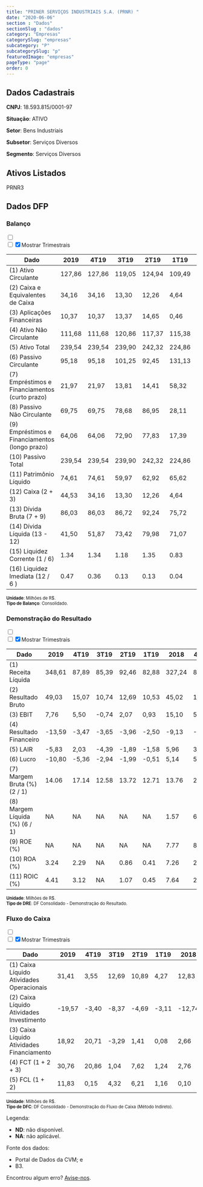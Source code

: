 ```yaml
---  
title: "PRINER SERVIÇOS INDUSTRIAIS S.A. (PRNR) "  
date: "2020-06-06"  
section : "Dados"  
sectionSlug : "dados"  
category: "Empresas"  
categorySlug: "empresas"  
subcategory: "P"  
subcategorySlug: "p"  
featuredImage: "empresas"  
pageType: "page"  
order: 0  
---
```



## Dados Cadastrais


**CNPJ**: 18.593.815/0001-97

**Situação**: ATIVO

**Setor**: Bens Industriais

**Subsetor**: Serviços Diversos

**Segmento**: Serviços Diversos


## Ativos Listados


PRNR3 


## Dados DFP

### Balanço
  
<input type='checkbox' class='toggleCommand' id='toggleBalanco' name='toggleBalanco'>  
<div class='filter-group-balanco'>  
<div class='check_button_balanco'>  
<label for='toggleBalanco'>  
<input type='checkbox' data-filter-col='trimBalanco'><input type='checkbox' data-filter-col='trimBalanco' checked><span>Mostrar Trimestrais</span>  
</label>  
</div>  
</div>  
<div class='overflow balancoTableWrapper'>  
<table class='balancoTable'>  
<thead>  
<tr>  
<th class='dataHeader fixedLeftColumn'>Dado</th>  
<th>2019</th>  
<th class='trimHeader' data-col='trimBalanco'>4T19</th>  
<th class='trimHeader' data-col='trimBalanco'>3T19</th>  
<th class='trimHeader' data-col='trimBalanco'>2T19</th>  
<th class='trimHeader' data-col='trimBalanco'>1T19</th>  
<th>2018</th>  
<th class='trimHeader' data-col='trimBalanco'>4T18</th>  
<th class='trimHeader' data-col='trimBalanco'>3T18</th>  
<th class='trimHeader' data-col='trimBalanco'>2T18</th>  
<th class='trimHeader' data-col='trimBalanco'>1T18</th>  
<th>2017</th>  
<th class='trimHeader' data-col='trimBalanco'>4T17</th>  
<th class='trimHeader' data-col='trimBalanco'>3T17</th>  
<th class='trimHeader' data-col='trimBalanco'>2T17</th>  
<th class='trimHeader' data-col='trimBalanco'>1T17</th>  
<th>2016</th>  
<th class='trimHeader' data-col='trimBalanco'>4T16</th>  
<th class='trimHeader' data-col='trimBalanco'>3T16</th>  
<th class='trimHeader' data-col='trimBalanco'>2T16</th>  
<th class='trimHeader' data-col='trimBalanco'>1T16</th>  
<th>2015</th>  
<th class='trimHeader' data-col='trimBalanco'>4T15</th>  
<th class='trimHeader' data-col='trimBalanco'>3T15</th>  
<th class='trimHeader' data-col='trimBalanco'>2T15</th>  
<th class='trimHeader' data-col='trimBalanco'>1T15</th>  
</tr>  
</thead>  
<tbody>  
<tr class='trContaAtivo'>  
<td class='leftAlignCell rowDescription fixedLeftColumn'>(1) Ativo Circulante</td>  
<td>127,86</td>  
<td data-col='trimBalanco' class='trimData'>127,86</td>  
<td data-col='trimBalanco' class='trimData'>119,05</td>  
<td data-col='trimBalanco' class='trimData'>124,94</td>  
<td data-col='trimBalanco' class='trimData'>109,49</td>  
<td>105,32</td>  
<td data-col='trimBalanco' class='trimData'>105,32</td>  
<td data-col='trimBalanco' class='trimData'>105,32</td>  
<td data-col='trimBalanco' class='trimData'>98,33</td>  
<td data-col='trimBalanco' class='trimData'>99,20</td>  
<td>90,69</td>  
<td data-col='trimBalanco' class='trimData'>90,69</td>  
<td data-col='trimBalanco' class='trimData'>82,88</td>  
<td data-col='trimBalanco' class='trimData'>89,06</td>  
<td data-col='trimBalanco' class='trimData'>65,75</td>  
<td>73,03</td>  
<td data-col='trimBalanco' class='trimData'>73,03</td>  
<td data-col='trimBalanco' class='trimData'>73,03</td>  
<td data-col='trimBalanco' class='trimData'>73,03</td>  
<td data-col='trimBalanco' class='trimData'>73,03</td>  
<td>0,00</td>  
<td data-col='trimBalanco' class='trimData'>0,00</td>  
<td data-col='trimBalanco' class='trimData'>ND</td>  
<td data-col='trimBalanco' class='trimData'>ND</td>  
<td data-col='trimBalanco' class='trimData'>ND</td>  
</tr>  
<tr class='trContaAtivo'>  
<td class='leftAlignCell rowDescription fixedLeftColumn'>(2) Caixa e Equivalentes de Caixa</td>  
<td>34,16</td>  
<td data-col='trimBalanco' class='trimData'>34,16</td>  
<td data-col='trimBalanco' class='trimData'>13,30</td>  
<td data-col='trimBalanco' class='trimData'>12,26</td>  
<td data-col='trimBalanco' class='trimData'>4,64</td>  
<td>3,40</td>  
<td data-col='trimBalanco' class='trimData'>3,40</td>  
<td data-col='trimBalanco' class='trimData'>3,40</td>  
<td data-col='trimBalanco' class='trimData'>4,75</td>  
<td data-col='trimBalanco' class='trimData'>2,37</td>  
<td>0,64</td>  
<td data-col='trimBalanco' class='trimData'>0,64</td>  
<td data-col='trimBalanco' class='trimData'>3,35</td>  
<td data-col='trimBalanco' class='trimData'>28,49</td>  
<td data-col='trimBalanco' class='trimData'>9,85</td>  
<td>12,06</td>  
<td data-col='trimBalanco' class='trimData'>12,06</td>  
<td data-col='trimBalanco' class='trimData'>12,06</td>  
<td data-col='trimBalanco' class='trimData'>12,06</td>  
<td data-col='trimBalanco' class='trimData'>12,06</td>  
<td>0,00</td>  
<td data-col='trimBalanco' class='trimData'>0,00</td>  
<td data-col='trimBalanco' class='trimData'>ND</td>  
<td data-col='trimBalanco' class='trimData'>ND</td>  
<td data-col='trimBalanco' class='trimData'>ND</td>  
</tr>  
<tr class='trContaAtivo'>  
<td class='leftAlignCell rowDescription fixedLeftColumn'>(3) Aplicações Financeiras</td>  
<td>10,37</td>  
<td data-col='trimBalanco' class='trimData'>10,37</td>  
<td data-col='trimBalanco' class='trimData'>13,37</td>  
<td data-col='trimBalanco' class='trimData'>14,65</td>  
<td data-col='trimBalanco' class='trimData'>0,46</td>  
<td>0,03</td>  
<td data-col='trimBalanco' class='trimData'>0,03</td>  
<td data-col='trimBalanco' class='trimData'>0,03</td>  
<td data-col='trimBalanco' class='trimData'>0,54</td>  
<td data-col='trimBalanco' class='trimData'>0,04</td>  
<td>1,86</td>  
<td data-col='trimBalanco' class='trimData'>1,86</td>  
<td data-col='trimBalanco' class='trimData'>1,49</td>  
<td data-col='trimBalanco' class='trimData'>7,58</td>  
<td data-col='trimBalanco' class='trimData'>0,00</td>  
<td>0,00</td>  
<td data-col='trimBalanco' class='trimData'>0,00</td>  
<td data-col='trimBalanco' class='trimData'>0,00</td>  
<td data-col='trimBalanco' class='trimData'>0,00</td>  
<td data-col='trimBalanco' class='trimData'>0,00</td>  
<td>0,00</td>  
<td data-col='trimBalanco' class='trimData'>0,00</td>  
<td data-col='trimBalanco' class='trimData'>ND</td>  
<td data-col='trimBalanco' class='trimData'>ND</td>  
<td data-col='trimBalanco' class='trimData'>ND</td>  
</tr>  
<tr class='trContaAtivo'>  
<td class='leftAlignCell rowDescription fixedLeftColumn'>(4) Ativo Não Circulante</td>  
<td>111,68</td>  
<td data-col='trimBalanco' class='trimData'>111,68</td>  
<td data-col='trimBalanco' class='trimData'>120,86</td>  
<td data-col='trimBalanco' class='trimData'>117,37</td>  
<td data-col='trimBalanco' class='trimData'>115,38</td>  
<td>102,67</td>  
<td data-col='trimBalanco' class='trimData'>102,67</td>  
<td data-col='trimBalanco' class='trimData'>102,67</td>  
<td data-col='trimBalanco' class='trimData'>101,69</td>  
<td data-col='trimBalanco' class='trimData'>93,55</td>  
<td>91,72</td>  
<td data-col='trimBalanco' class='trimData'>91,72</td>  
<td data-col='trimBalanco' class='trimData'>90,17</td>  
<td data-col='trimBalanco' class='trimData'>51,63</td>  
<td data-col='trimBalanco' class='trimData'>51,29</td>  
<td>48,54</td>  
<td data-col='trimBalanco' class='trimData'>48,54</td>  
<td data-col='trimBalanco' class='trimData'>48,54</td>  
<td data-col='trimBalanco' class='trimData'>48,54</td>  
<td data-col='trimBalanco' class='trimData'>48,54</td>  
<td>0,00</td>  
<td data-col='trimBalanco' class='trimData'>0,00</td>  
<td data-col='trimBalanco' class='trimData'>ND</td>  
<td data-col='trimBalanco' class='trimData'>ND</td>  
<td data-col='trimBalanco' class='trimData'>ND</td>  
</tr>  
<tr class='trContaAtivo'>  
<td class='leftAlignCell rowDescription fixedLeftColumn'>(5) Ativo Total</td>  
<td>239,54</td>  
<td data-col='trimBalanco' class='trimData'>239,54</td>  
<td data-col='trimBalanco' class='trimData'>239,90</td>  
<td data-col='trimBalanco' class='trimData'>242,32</td>  
<td data-col='trimBalanco' class='trimData'>224,86</td>  
<td>207,99</td>  
<td data-col='trimBalanco' class='trimData'>207,99</td>  
<td data-col='trimBalanco' class='trimData'>207,99</td>  
<td data-col='trimBalanco' class='trimData'>200,02</td>  
<td data-col='trimBalanco' class='trimData'>192,75</td>  
<td>182,41</td>  
<td data-col='trimBalanco' class='trimData'>182,41</td>  
<td data-col='trimBalanco' class='trimData'>173,05</td>  
<td data-col='trimBalanco' class='trimData'>140,69</td>  
<td data-col='trimBalanco' class='trimData'>117,04</td>  
<td>121,56</td>  
<td data-col='trimBalanco' class='trimData'>121,56</td>  
<td data-col='trimBalanco' class='trimData'>121,56</td>  
<td data-col='trimBalanco' class='trimData'>121,56</td>  
<td data-col='trimBalanco' class='trimData'>121,56</td>  
<td>0,00</td>  
<td data-col='trimBalanco' class='trimData'>0,00</td>  
<td data-col='trimBalanco' class='trimData'>ND</td>  
<td data-col='trimBalanco' class='trimData'>ND</td>  
<td data-col='trimBalanco' class='trimData'>ND</td>  
</tr>  
<tr class='trContaPassivo'>  
<td class='leftAlignCell rowDescription fixedLeftColumn'>(6) Passivo Circulante</td>  
<td>95,18</td>  
<td data-col='trimBalanco' class='trimData'>95,18</td>  
<td data-col='trimBalanco' class='trimData'>101,25</td>  
<td data-col='trimBalanco' class='trimData'>92,45</td>  
<td data-col='trimBalanco' class='trimData'>131,13</td>  
<td>114,81</td>  
<td data-col='trimBalanco' class='trimData'>114,81</td>  
<td data-col='trimBalanco' class='trimData'>114,81</td>  
<td data-col='trimBalanco' class='trimData'>101,47</td>  
<td data-col='trimBalanco' class='trimData'>106,52</td>  
<td>89,66</td>  
<td data-col='trimBalanco' class='trimData'>89,66</td>  
<td data-col='trimBalanco' class='trimData'>75,59</td>  
<td data-col='trimBalanco' class='trimData'>70,16</td>  
<td data-col='trimBalanco' class='trimData'>56,57</td>  
<td>63,21</td>  
<td data-col='trimBalanco' class='trimData'>63,21</td>  
<td data-col='trimBalanco' class='trimData'>63,21</td>  
<td data-col='trimBalanco' class='trimData'>63,21</td>  
<td data-col='trimBalanco' class='trimData'>63,21</td>  
<td>0,00</td>  
<td data-col='trimBalanco' class='trimData'>0,00</td>  
<td data-col='trimBalanco' class='trimData'>ND</td>  
<td data-col='trimBalanco' class='trimData'>ND</td>  
<td data-col='trimBalanco' class='trimData'>ND</td>  
</tr>  
<tr class='trContaPassivo'>  
<td class='leftAlignCell rowDescription fixedLeftColumn'>(7) Empréstimos e Financiamentos (curto prazo)</td>  
<td>21,97</td>  
<td data-col='trimBalanco' class='trimData'>21,97</td>  
<td data-col='trimBalanco' class='trimData'>13,81</td>  
<td data-col='trimBalanco' class='trimData'>14,41</td>  
<td data-col='trimBalanco' class='trimData'>58,32</td>  
<td>53,73</td>  
<td data-col='trimBalanco' class='trimData'>53,73</td>  
<td data-col='trimBalanco' class='trimData'>53,73</td>  
<td data-col='trimBalanco' class='trimData'>43,84</td>  
<td data-col='trimBalanco' class='trimData'>53,76</td>  
<td>43,47</td>  
<td data-col='trimBalanco' class='trimData'>43,47</td>  
<td data-col='trimBalanco' class='trimData'>28,19</td>  
<td data-col='trimBalanco' class='trimData'>22,75</td>  
<td data-col='trimBalanco' class='trimData'>12,01</td>  
<td>14,75</td>  
<td data-col='trimBalanco' class='trimData'>14,75</td>  
<td data-col='trimBalanco' class='trimData'>14,75</td>  
<td data-col='trimBalanco' class='trimData'>14,75</td>  
<td data-col='trimBalanco' class='trimData'>14,75</td>  
<td>0,00</td>  
<td data-col='trimBalanco' class='trimData'>0,00</td>  
<td data-col='trimBalanco' class='trimData'>ND</td>  
<td data-col='trimBalanco' class='trimData'>ND</td>  
<td data-col='trimBalanco' class='trimData'>ND</td>  
</tr>  
<tr class='trContaPassivo'>  
<td class='leftAlignCell rowDescription fixedLeftColumn'>(8) Passivo Não Circulante</td>  
<td>69,75</td>  
<td data-col='trimBalanco' class='trimData'>69,75</td>  
<td data-col='trimBalanco' class='trimData'>78,68</td>  
<td data-col='trimBalanco' class='trimData'>86,95</td>  
<td data-col='trimBalanco' class='trimData'>28,11</td>  
<td>27,05</td>  
<td data-col='trimBalanco' class='trimData'>27,05</td>  
<td data-col='trimBalanco' class='trimData'>27,05</td>  
<td data-col='trimBalanco' class='trimData'>36,69</td>  
<td data-col='trimBalanco' class='trimData'>31,00</td>  
<td>37,97</td>  
<td data-col='trimBalanco' class='trimData'>37,97</td>  
<td data-col='trimBalanco' class='trimData'>34,66</td>  
<td data-col='trimBalanco' class='trimData'>13,54</td>  
<td data-col='trimBalanco' class='trimData'>2,29</td>  
<td>2,56</td>  
<td data-col='trimBalanco' class='trimData'>2,56</td>  
<td data-col='trimBalanco' class='trimData'>2,56</td>  
<td data-col='trimBalanco' class='trimData'>2,56</td>  
<td data-col='trimBalanco' class='trimData'>2,56</td>  
<td>0,00</td>  
<td data-col='trimBalanco' class='trimData'>0,00</td>  
<td data-col='trimBalanco' class='trimData'>ND</td>  
<td data-col='trimBalanco' class='trimData'>ND</td>  
<td data-col='trimBalanco' class='trimData'>ND</td>  
</tr>  
<tr class='trContaPassivo'>  
<td class='leftAlignCell rowDescription fixedLeftColumn'>(9) Empréstimos e Financiamentos (longo prazo)</td>  
<td>64,06</td>  
<td data-col='trimBalanco' class='trimData'>64,06</td>  
<td data-col='trimBalanco' class='trimData'>72,90</td>  
<td data-col='trimBalanco' class='trimData'>77,83</td>  
<td data-col='trimBalanco' class='trimData'>17,39</td>  
<td>13,90</td>  
<td data-col='trimBalanco' class='trimData'>13,90</td>  
<td data-col='trimBalanco' class='trimData'>13,90</td>  
<td data-col='trimBalanco' class='trimData'>16,91</td>  
<td data-col='trimBalanco' class='trimData'>13,95</td>  
<td>21,70</td>  
<td data-col='trimBalanco' class='trimData'>21,70</td>  
<td data-col='trimBalanco' class='trimData'>20,40</td>  
<td data-col='trimBalanco' class='trimData'>12,07</td>  
<td data-col='trimBalanco' class='trimData'>0,88</td>  
<td>1,93</td>  
<td data-col='trimBalanco' class='trimData'>1,93</td>  
<td data-col='trimBalanco' class='trimData'>1,93</td>  
<td data-col='trimBalanco' class='trimData'>1,93</td>  
<td data-col='trimBalanco' class='trimData'>1,93</td>  
<td>0,00</td>  
<td data-col='trimBalanco' class='trimData'>0,00</td>  
<td data-col='trimBalanco' class='trimData'>ND</td>  
<td data-col='trimBalanco' class='trimData'>ND</td>  
<td data-col='trimBalanco' class='trimData'>ND</td>  
</tr>  
<tr class='trContaPassivo'>  
<td class='leftAlignCell rowDescription fixedLeftColumn'>(10) Passivo Total</td>  
<td>239,54</td>  
<td data-col='trimBalanco' class='trimData'>239,54</td>  
<td data-col='trimBalanco' class='trimData'>239,90</td>  
<td data-col='trimBalanco' class='trimData'>242,32</td>  
<td data-col='trimBalanco' class='trimData'>224,86</td>  
<td>207,99</td>  
<td data-col='trimBalanco' class='trimData'>207,99</td>  
<td data-col='trimBalanco' class='trimData'>207,99</td>  
<td data-col='trimBalanco' class='trimData'>200,02</td>  
<td data-col='trimBalanco' class='trimData'>192,75</td>  
<td>182,41</td>  
<td data-col='trimBalanco' class='trimData'>182,41</td>  
<td data-col='trimBalanco' class='trimData'>173,05</td>  
<td data-col='trimBalanco' class='trimData'>140,69</td>  
<td data-col='trimBalanco' class='trimData'>117,04</td>  
<td>121,56</td>  
<td data-col='trimBalanco' class='trimData'>121,56</td>  
<td data-col='trimBalanco' class='trimData'>121,56</td>  
<td data-col='trimBalanco' class='trimData'>121,56</td>  
<td data-col='trimBalanco' class='trimData'>121,56</td>  
<td>0,00</td>  
<td data-col='trimBalanco' class='trimData'>0,00</td>  
<td data-col='trimBalanco' class='trimData'>ND</td>  
<td data-col='trimBalanco' class='trimData'>ND</td>  
<td data-col='trimBalanco' class='trimData'>ND</td>  
</tr>  
<tr class='trContaPassivo'>  
<td class='leftAlignCell rowDescription fixedLeftColumn'>(11) Patrimônio Líquido</td>  
<td>74,61</td>  
<td data-col='trimBalanco' class='trimData'>74,61</td>  
<td data-col='trimBalanco' class='trimData'>59,97</td>  
<td data-col='trimBalanco' class='trimData'>62,92</td>  
<td data-col='trimBalanco' class='trimData'>65,62</td>  
<td>66,13</td>  
<td data-col='trimBalanco' class='trimData'>66,13</td>  
<td data-col='trimBalanco' class='trimData'>66,13</td>  
<td data-col='trimBalanco' class='trimData'>61,87</td>  
<td data-col='trimBalanco' class='trimData'>55,23</td>  
<td>54,77</td>  
<td data-col='trimBalanco' class='trimData'>54,77</td>  
<td data-col='trimBalanco' class='trimData'>62,81</td>  
<td data-col='trimBalanco' class='trimData'>57,00</td>  
<td data-col='trimBalanco' class='trimData'>58,18</td>  
<td>55,79</td>  
<td data-col='trimBalanco' class='trimData'>55,79</td>  
<td data-col='trimBalanco' class='trimData'>55,79</td>  
<td data-col='trimBalanco' class='trimData'>55,79</td>  
<td data-col='trimBalanco' class='trimData'>55,79</td>  
<td>0,00</td>  
<td data-col='trimBalanco' class='trimData'>0,00</td>  
<td data-col='trimBalanco' class='trimData'>ND</td>  
<td data-col='trimBalanco' class='trimData'>ND</td>  
<td data-col='trimBalanco' class='trimData'>ND</td>  
</tr>  
<tr>  
<td class='leftAlignCell rowDescription fixedLeftColumn'>(12) Caixa (2 + 3)</td>  
<td class='positiveNumber'>44,53</td>  
<td class='positiveNumber trimData' data-col='trimBalanco'>34,16</td>  
<td class='positiveNumber trimData' data-col='trimBalanco'>13,30</td>  
<td class='positiveNumber trimData' data-col='trimBalanco'>12,26</td>  
<td class='positiveNumber trimData' data-col='trimBalanco'>4,64</td>  
<td class='positiveNumber'>3,43</td>  
<td class='positiveNumber trimData' data-col='trimBalanco'>3,40</td>  
<td class='positiveNumber trimData' data-col='trimBalanco'>3,40</td>  
<td class='positiveNumber trimData' data-col='trimBalanco'>4,75</td>  
<td class='positiveNumber trimData' data-col='trimBalanco'>2,37</td>  
<td class='positiveNumber'>2,51</td>  
<td class='positiveNumber trimData' data-col='trimBalanco'>0,64</td>  
<td class='positiveNumber trimData' data-col='trimBalanco'>3,35</td>  
<td class='positiveNumber trimData' data-col='trimBalanco'>28,49</td>  
<td class='positiveNumber trimData' data-col='trimBalanco'>9,85</td>  
<td class='positiveNumber'>12,06</td>  
<td class='positiveNumber trimData' data-col='trimBalanco'>12,06</td>  
<td class='positiveNumber trimData' data-col='trimBalanco'>12,06</td>  
<td class='positiveNumber trimData' data-col='trimBalanco'>12,06</td>  
<td class='positiveNumber trimData' data-col='trimBalanco'>12,06</td>  
<td class='negativeNumber'>0,00</td>  
<td class='negativeNumber trimData' data-col='trimBalanco'>0,00</td>  
<td data-col='trimBalanco' class='trimData'>ND</td>  
<td data-col='trimBalanco' class='trimData'>ND</td>  
<td data-col='trimBalanco' class='trimData'>ND</td>  
</tr>  
<tr class='trDividaBruta'>  
<td class='leftAlignCell rowDescription fixedLeftColumn'>(13) Dívida Bruta (7 + 9)</td>  
<td class='negativeNumber'>86,03</td>  
<td class='negativeNumber trimData' data-col='trimBalanco'>86,03</td>  
<td class='negativeNumber trimData' data-col='trimBalanco'>86,72</td>  
<td class='negativeNumber trimData' data-col='trimBalanco'>92,24</td>  
<td class='negativeNumber trimData' data-col='trimBalanco'>75,72</td>  
<td class='negativeNumber'>67,64</td>  
<td class='negativeNumber trimData' data-col='trimBalanco'>67,64</td>  
<td class='negativeNumber trimData' data-col='trimBalanco'>67,64</td>  
<td class='negativeNumber trimData' data-col='trimBalanco'>60,74</td>  
<td class='negativeNumber trimData' data-col='trimBalanco'>67,71</td>  
<td class='negativeNumber'>65,18</td>  
<td class='negativeNumber trimData' data-col='trimBalanco'>65,18</td>  
<td class='negativeNumber trimData' data-col='trimBalanco'>48,59</td>  
<td class='negativeNumber trimData' data-col='trimBalanco'>34,82</td>  
<td class='negativeNumber trimData' data-col='trimBalanco'>12,89</td>  
<td class='negativeNumber'>16,68</td>  
<td class='negativeNumber trimData' data-col='trimBalanco'>16,68</td>  
<td class='negativeNumber trimData' data-col='trimBalanco'>16,68</td>  
<td class='negativeNumber trimData' data-col='trimBalanco'>16,68</td>  
<td class='negativeNumber trimData' data-col='trimBalanco'>16,68</td>  
<td class='positiveNumber'>0,00</td>  
<td class='positiveNumber trimData' data-col='trimBalanco'>0,00</td>  
<td data-col='trimBalanco' class='trimData'>ND</td>  
<td data-col='trimBalanco' class='trimData'>ND</td>  
<td data-col='trimBalanco' class='trimData'>ND</td>  
</tr>  
<tr>  
<td class='leftAlignCell rowDescription fixedLeftColumn'>(14) Dívida Líquida  (13 - 12)</td>  
<td class='negativeNumber'>41,50</td>  
<td class='negativeNumber trimData' data-col='trimBalanco'>51,87</td>  
<td class='negativeNumber trimData' data-col='trimBalanco'>73,42</td>  
<td class='negativeNumber trimData' data-col='trimBalanco'>79,98</td>  
<td class='negativeNumber trimData' data-col='trimBalanco'>71,07</td>  
<td class='negativeNumber'>64,21</td>  
<td class='negativeNumber trimData' data-col='trimBalanco'>64,24</td>  
<td class='negativeNumber trimData' data-col='trimBalanco'>64,24</td>  
<td class='negativeNumber trimData' data-col='trimBalanco'>55,99</td>  
<td class='negativeNumber trimData' data-col='trimBalanco'>65,34</td>  
<td class='negativeNumber'>62,67</td>  
<td class='negativeNumber trimData' data-col='trimBalanco'>64,53</td>  
<td class='negativeNumber trimData' data-col='trimBalanco'>45,24</td>  
<td class='negativeNumber trimData' data-col='trimBalanco'>6,32</td>  
<td class='negativeNumber trimData' data-col='trimBalanco'>3,04</td>  
<td class='negativeNumber'>4,62</td>  
<td class='negativeNumber trimData' data-col='trimBalanco'>4,62</td>  
<td class='negativeNumber trimData' data-col='trimBalanco'>4,62</td>  
<td class='negativeNumber trimData' data-col='trimBalanco'>4,62</td>  
<td class='negativeNumber trimData' data-col='trimBalanco'>4,62</td>  
<td class='positiveNumber'>0,00</td>  
<td class='positiveNumber trimData' data-col='trimBalanco'>0,00</td>  
<td data-col='trimBalanco' class='trimData'>ND</td>  
<td data-col='trimBalanco' class='trimData'>ND</td>  
<td data-col='trimBalanco' class='trimData'>ND</td>  
</tr>  
<tr>  
<td class='leftAlignCell rowDescription fixedLeftColumn'>(15) Liquidez Corrente (1 / 6)</td>  
<td>1.34</td>  
<td data-col='trimBalanco' class='trimData'>1.34</td>  
<td data-col='trimBalanco' class='trimData'>1.18</td>  
<td data-col='trimBalanco' class='trimData'>1.35</td>  
<td data-col='trimBalanco' class='trimData'>0.83</td>  
<td>0.92</td>  
<td data-col='trimBalanco' class='trimData'>0.92</td>  
<td data-col='trimBalanco' class='trimData'>0.92</td>  
<td data-col='trimBalanco' class='trimData'>0.97</td>  
<td data-col='trimBalanco' class='trimData'>0.93</td>  
<td>1.01</td>  
<td data-col='trimBalanco' class='trimData'>1.01</td>  
<td data-col='trimBalanco' class='trimData'>1.10</td>  
<td data-col='trimBalanco' class='trimData'>1.27</td>  
<td data-col='trimBalanco' class='trimData'>1.16</td>  
<td>1.16</td>  
<td data-col='trimBalanco' class='trimData'>1.16</td>  
<td data-col='trimBalanco' class='trimData'>1.16</td>  
<td data-col='trimBalanco' class='trimData'>1.16</td>  
<td data-col='trimBalanco' class='trimData'>1.16</td>  
<td>NA</td>  
<td data-col='trimBalanco' class='trimData'>NA</td>  
<td data-col='trimBalanco' class='trimData'>ND</td>  
<td data-col='trimBalanco' class='trimData'>ND</td>  
<td data-col='trimBalanco' class='trimData'>ND</td>  
</tr>  
<tr>  
<td class='leftAlignCell rowDescription fixedLeftColumn'>(16) Liquidez Imediata  (12 / 6 )</td>  
<td>0.47</td>  
<td data-col='trimBalanco' class='trimData'>0.36</td>  
<td data-col='trimBalanco' class='trimData'>0.13</td>  
<td data-col='trimBalanco' class='trimData'>0.13</td>  
<td data-col='trimBalanco' class='trimData'>0.04</td>  
<td>0.03</td>  
<td data-col='trimBalanco' class='trimData'>0.03</td>  
<td data-col='trimBalanco' class='trimData'>0.03</td>  
<td data-col='trimBalanco' class='trimData'>0.05</td>  
<td data-col='trimBalanco' class='trimData'>0.02</td>  
<td>0.03</td>  
<td data-col='trimBalanco' class='trimData'>0.01</td>  
<td data-col='trimBalanco' class='trimData'>0.04</td>  
<td data-col='trimBalanco' class='trimData'>0.41</td>  
<td data-col='trimBalanco' class='trimData'>0.17</td>  
<td>0.19</td>  
<td data-col='trimBalanco' class='trimData'>0.19</td>  
<td data-col='trimBalanco' class='trimData'>0.19</td>  
<td data-col='trimBalanco' class='trimData'>0.19</td>  
<td data-col='trimBalanco' class='trimData'>0.19</td>  
<td>NA</td>  
<td data-col='trimBalanco' class='trimData'>NA</td>  
<td data-col='trimBalanco' class='trimData'>ND</td>  
<td data-col='trimBalanco' class='trimData'>ND</td>  
<td data-col='trimBalanco' class='trimData'>ND</td>  
</tr>  
</tbody>  
</table>  
</div>  
<p style='font-size:0.7rem; margin:0px;'><strong>Unidade</strong>: Milhões de R$.</p>  
<p style='font-size:0.7rem; margin:0px;'><strong>Tipo de Balanço</strong>: Consolidado.</p>


### Demonstração do Resultado
  
<input type='checkbox' class='toggleCommand' id='toggleDRE' name='toggleDRE'>  
<div class='filter-group-dre'>  
<div class='check_button_dre'>  
<label for='toggleDRE'>  
<input type='checkbox' data-filter-col='trimDRE'><input type='checkbox' data-filter-col='trimDRE' checked><span>Mostrar Trimestrais</span>  
</label>  
</div>  
</div>  
<div class='overflow balancoTableWrapper'>  
<table class='balancoTable'>  
<thead>  
<tr>  
<th class='dataHeader fixedLeftColumn'>Dado</th>  
<th>2019</th>  
<th class='trimHeader' data-col='trimDRE'>4T19</th>  
<th class='trimHeader' data-col='trimDRE'>3T19</th>  
<th class='trimHeader' data-col='trimDRE'>2T19</th>  
<th class='trimHeader' data-col='trimDRE'>1T19</th>  
<th>2018</th>  
<th class='trimHeader' data-col='trimDRE'>4T18</th>  
<th class='trimHeader' data-col='trimDRE'>3T18</th>  
<th class='trimHeader' data-col='trimDRE'>2T18</th>  
<th class='trimHeader' data-col='trimDRE'>1T18</th>  
<th>2017</th>  
<th class='trimHeader' data-col='trimDRE'>4T17</th>  
<th class='trimHeader' data-col='trimDRE'>3T17</th>  
<th class='trimHeader' data-col='trimDRE'>2T17</th>  
<th class='trimHeader' data-col='trimDRE'>1T17</th>  
<th>2016</th>  
<th class='trimHeader' data-col='trimDRE'>4T16</th>  
<th class='trimHeader' data-col='trimDRE'>3T16</th>  
<th class='trimHeader' data-col='trimDRE'>2T16</th>  
<th class='trimHeader' data-col='trimDRE'>1T16</th>  
<th>2015</th>  
<th class='trimHeader' data-col='trimDRE'>4T15</th>  
<th class='trimHeader' data-col='trimDRE'>3T15</th>  
<th class='trimHeader' data-col='trimDRE'>2T15</th>  
<th class='trimHeader' data-col='trimDRE'>1T15</th>  
</tr>  
</thead>  
<tbody>  
<tr class='trDRE'>  
<td class='leftAlignCell rowDescription fixedLeftColumn'>(1) Receita Líquida</td>  
<td>348,61</td>  
<td data-col='trimDRE' class='trimData' >87,89</td>  
<td data-col='trimDRE' class='trimData' >85,39</td>  
<td data-col='trimDRE' class='trimData' >92,46</td>  
<td data-col='trimDRE' class='trimData' >82,88</td>  
<td>327,24</td>  
<td data-col='trimDRE' class='trimData' >86,93</td>  
<td data-col='trimDRE' class='trimData' >79,88</td>  
<td data-col='trimDRE' class='trimData' >84,33</td>  
<td data-col='trimDRE' class='trimData' >76,10</td>  
<td>236,50</td>  
<td data-col='trimDRE' class='trimData' >68,79</td>  
<td data-col='trimDRE' class='trimData' >61,40</td>  
<td data-col='trimDRE' class='trimData' >54,02</td>  
<td data-col='trimDRE' class='trimData' >52,29</td>  
<td>204,11</td>  
<td data-col='trimDRE' class='trimData' >60,54</td>  
<td data-col='trimDRE' class='trimData' >55,02</td>  
<td data-col='trimDRE' class='trimData' >48,26</td>  
<td data-col='trimDRE' class='trimData' >40,29</td>  
<td>0,00</td>  
<td data-col='trimDRE' class='trimData' >0,00</td>  
<td data-col='trimDRE' class='trimData'>ND</td>  
<td data-col='trimDRE' class='trimData'>ND</td>  
<td data-col='trimDRE' class='trimData'>ND</td>  
</tr>  
<tr class='trDRE'>  
<td class='leftAlignCell rowDescription fixedLeftColumn'>(2) Resultado Bruto</td>  
<td class='positiveNumberGreen'>49,03</td>  
<td data-col='trimDRE' class='trimData positiveNumberGreen' >15,07</td>  
<td data-col='trimDRE' class='trimData positiveNumberGreen' >10,74</td>  
<td data-col='trimDRE' class='trimData positiveNumberGreen' >12,69</td>  
<td data-col='trimDRE' class='trimData positiveNumberGreen' >10,53</td>  
<td class='positiveNumberGreen'>45,02</td>  
<td data-col='trimDRE' class='trimData positiveNumberGreen' >18,50</td>  
<td data-col='trimDRE' class='trimData positiveNumberGreen' >8,94</td>  
<td data-col='trimDRE' class='trimData positiveNumberGreen' >7,01</td>  
<td data-col='trimDRE' class='trimData positiveNumberGreen' >10,57</td>  
<td class='positiveNumberGreen'>33,40</td>  
<td data-col='trimDRE' class='trimData positiveNumberGreen' >6,97</td>  
<td data-col='trimDRE' class='trimData positiveNumberGreen' >4,16</td>  
<td data-col='trimDRE' class='trimData positiveNumberGreen' >9,47</td>  
<td data-col='trimDRE' class='trimData positiveNumberGreen' >12,81</td>  
<td class='positiveNumberGreen'>47,15</td>  
<td data-col='trimDRE' class='trimData positiveNumberGreen' >12,38</td>  
<td data-col='trimDRE' class='trimData positiveNumberGreen' >14,35</td>  
<td data-col='trimDRE' class='trimData positiveNumberGreen' >10,45</td>  
<td data-col='trimDRE' class='trimData positiveNumberGreen' >9,97</td>  
<td class='negativeNumber'>0,00</td>  
<td data-col='trimDRE' class='trimData negativeNumber' >0,00</td>  
<td data-col='trimDRE' class='trimData'>ND</td>  
<td data-col='trimDRE' class='trimData'>ND</td>  
<td data-col='trimDRE' class='trimData'>ND</td>  
</tr>  
<tr class='trDRE'>  
<td class='leftAlignCell rowDescription fixedLeftColumn'>(3) EBIT</td>  
<td class='positiveNumberGreen'>7,76</td>  
<td data-col='trimDRE' class='trimData positiveNumberGreen' >5,50</td>  
<td data-col='trimDRE' class='trimData negativeNumber' >-0,74</td>  
<td data-col='trimDRE' class='trimData positiveNumberGreen' >2,07</td>  
<td data-col='trimDRE' class='trimData positiveNumberGreen' >0,93</td>  
<td class='positiveNumberGreen'>15,10</td>  
<td data-col='trimDRE' class='trimData positiveNumberGreen' >5,73</td>  
<td data-col='trimDRE' class='trimData positiveNumberGreen' >3,21</td>  
<td data-col='trimDRE' class='trimData positiveNumberGreen' >3,32</td>  
<td data-col='trimDRE' class='trimData positiveNumberGreen' >2,83</td>  
<td class='negativeNumber'>-7,53</td>  
<td data-col='trimDRE' class='trimData negativeNumber' >-6,60</td>  
<td data-col='trimDRE' class='trimData negativeNumber' >-3,98</td>  
<td data-col='trimDRE' class='trimData negativeNumber' >-0,91</td>  
<td data-col='trimDRE' class='trimData positiveNumberGreen' >3,97</td>  
<td class='positiveNumberGreen'>11,59</td>  
<td data-col='trimDRE' class='trimData positiveNumberGreen' >0,16</td>  
<td data-col='trimDRE' class='trimData positiveNumberGreen' >5,83</td>  
<td data-col='trimDRE' class='trimData positiveNumberGreen' >4,18</td>  
<td data-col='trimDRE' class='trimData positiveNumberGreen' >1,41</td>  
<td class='negativeNumber'>0,00</td>  
<td data-col='trimDRE' class='trimData negativeNumber' >0,00</td>  
<td data-col='trimDRE' class='trimData'>ND</td>  
<td data-col='trimDRE' class='trimData'>ND</td>  
<td data-col='trimDRE' class='trimData'>ND</td>  
</tr>  
<tr class='trDRE'>  
<td class='leftAlignCell rowDescription fixedLeftColumn'>(4) Resultado Financeiro</td>  
<td class='negativeNumber'>-13,59</td>  
<td data-col='trimDRE' class='trimData negativeNumber' >-3,47</td>  
<td data-col='trimDRE' class='trimData negativeNumber' >-3,65</td>  
<td data-col='trimDRE' class='trimData negativeNumber' >-3,96</td>  
<td data-col='trimDRE' class='trimData negativeNumber' >-2,50</td>  
<td class='negativeNumber'>-9,13</td>  
<td data-col='trimDRE' class='trimData negativeNumber' >-1,89</td>  
<td data-col='trimDRE' class='trimData negativeNumber' >-2,07</td>  
<td data-col='trimDRE' class='trimData negativeNumber' >-2,74</td>  
<td data-col='trimDRE' class='trimData negativeNumber' >-2,43</td>  
<td class='negativeNumber'>-6,13</td>  
<td data-col='trimDRE' class='trimData negativeNumber' >-1,36</td>  
<td data-col='trimDRE' class='trimData negativeNumber' >-2,51</td>  
<td data-col='trimDRE' class='trimData negativeNumber' >-1,40</td>  
<td data-col='trimDRE' class='trimData negativeNumber' >-0,87</td>  
<td class='negativeNumber'>-3,19</td>  
<td data-col='trimDRE' class='trimData negativeNumber' >-0,04</td>  
<td data-col='trimDRE' class='trimData negativeNumber' >-0,75</td>  
<td data-col='trimDRE' class='trimData negativeNumber' >-1,07</td>  
<td data-col='trimDRE' class='trimData negativeNumber' >-1,33</td>  
<td class='negativeNumber'>0,00</td>  
<td data-col='trimDRE' class='trimData negativeNumber' >0,00</td>  
<td data-col='trimDRE' class='trimData'>ND</td>  
<td data-col='trimDRE' class='trimData'>ND</td>  
<td data-col='trimDRE' class='trimData'>ND</td>  
</tr>  
<tr class='trDRE'>  
<td class='leftAlignCell rowDescription fixedLeftColumn'>(5) LAIR</td>  
<td class='negativeNumber'>-5,83</td>  
<td data-col='trimDRE' class='trimData positiveNumberGreen' >2,03</td>  
<td data-col='trimDRE' class='trimData negativeNumber' >-4,39</td>  
<td data-col='trimDRE' class='trimData negativeNumber' >-1,89</td>  
<td data-col='trimDRE' class='trimData negativeNumber' >-1,58</td>  
<td class='positiveNumberGreen'>5,96</td>  
<td data-col='trimDRE' class='trimData positiveNumberGreen' >3,84</td>  
<td data-col='trimDRE' class='trimData positiveNumberGreen' >1,14</td>  
<td data-col='trimDRE' class='trimData positiveNumberGreen' >0,58</td>  
<td data-col='trimDRE' class='trimData positiveNumberGreen' >0,41</td>  
<td class='negativeNumber'>-13,66</td>  
<td data-col='trimDRE' class='trimData negativeNumber' >-7,97</td>  
<td data-col='trimDRE' class='trimData negativeNumber' >-6,49</td>  
<td data-col='trimDRE' class='trimData negativeNumber' >-2,31</td>  
<td data-col='trimDRE' class='trimData positiveNumberGreen' >3,10</td>  
<td class='positiveNumberGreen'>8,40</td>  
<td data-col='trimDRE' class='trimData positiveNumberGreen' >0,12</td>  
<td data-col='trimDRE' class='trimData positiveNumberGreen' >5,09</td>  
<td data-col='trimDRE' class='trimData positiveNumberGreen' >3,11</td>  
<td data-col='trimDRE' class='trimData positiveNumberGreen' >0,08</td>  
<td class='negativeNumber'>0,00</td>  
<td data-col='trimDRE' class='trimData negativeNumber' >0,00</td>  
<td data-col='trimDRE' class='trimData'>ND</td>  
<td data-col='trimDRE' class='trimData'>ND</td>  
<td data-col='trimDRE' class='trimData'>ND</td>  
</tr>  
<tr class='trDRE'>  
<td class='leftAlignCell rowDescription fixedLeftColumn'>(6) Lucro</td>  
<td class='negativeNumber'>-10,80</td>  
<td data-col='trimDRE' class='trimData negativeNumber' >-5,36</td>  
<td data-col='trimDRE' class='trimData negativeNumber' >-2,94</td>  
<td data-col='trimDRE' class='trimData negativeNumber' >-1,99</td>  
<td data-col='trimDRE' class='trimData negativeNumber' >-0,51</td>  
<td class='positiveNumberGreen'>5,14</td>  
<td data-col='trimDRE' class='trimData positiveNumberGreen' >5,45</td>  
<td data-col='trimDRE' class='trimData negativeNumber' >-1,19</td>  
<td data-col='trimDRE' class='trimData positiveNumberGreen' >0,16</td>  
<td data-col='trimDRE' class='trimData positiveNumberGreen' >0,72</td>  
<td class='negativeNumber'>-7,39</td>  
<td data-col='trimDRE' class='trimData negativeNumber' >-4,24</td>  
<td data-col='trimDRE' class='trimData negativeNumber' >-4,06</td>  
<td data-col='trimDRE' class='trimData negativeNumber' >-1,35</td>  
<td data-col='trimDRE' class='trimData positiveNumberGreen' >2,27</td>  
<td class='positiveNumberGreen'>6,27</td>  
<td data-col='trimDRE' class='trimData positiveNumberGreen' >0,78</td>  
<td data-col='trimDRE' class='trimData positiveNumberGreen' >3,35</td>  
<td data-col='trimDRE' class='trimData positiveNumberGreen' >2,07</td>  
<td data-col='trimDRE' class='trimData positiveNumberGreen' >0,07</td>  
<td class='negativeNumber'>0,00</td>  
<td data-col='trimDRE' class='trimData negativeNumber' >0,00</td>  
<td data-col='trimDRE' class='trimData'>ND</td>  
<td data-col='trimDRE' class='trimData'>ND</td>  
<td data-col='trimDRE' class='trimData'>ND</td>  
</tr>  
<tr class='trDREMargem'>  
<td class='leftAlignCell rowDescription fixedLeftColumn'>(7) Margem Bruta (%) (2 / 1)</td>  
<td>14.06</td>  
<td data-col='trimDRE' class='trimData'>17.14</td>  
<td data-col='trimDRE' class='trimData'>12.58</td>  
<td data-col='trimDRE' class='trimData'>13.72</td>  
<td data-col='trimDRE' class='trimData'>12.71</td>  
<td>13.76</td>  
<td data-col='trimDRE' class='trimData'>21.29</td>  
<td data-col='trimDRE' class='trimData'>11.19</td>  
<td data-col='trimDRE' class='trimData'>8.31</td>  
<td data-col='trimDRE' class='trimData'>13.90</td>  
<td>14.12</td>  
<td data-col='trimDRE' class='trimData'>10.13</td>  
<td data-col='trimDRE' class='trimData'>6.77</td>  
<td data-col='trimDRE' class='trimData'>17.53</td>  
<td data-col='trimDRE' class='trimData'>24.49</td>  
<td>23.10</td>  
<td data-col='trimDRE' class='trimData'>20.44</td>  
<td data-col='trimDRE' class='trimData'>26.08</td>  
<td data-col='trimDRE' class='trimData'>21.65</td>  
<td data-col='trimDRE' class='trimData'>24.74</td>  
<td>NA</td>  
<td data-col='trimDRE' class='trimData'>NA</td>  
<td data-col='trimDRE' class='trimData'>ND</td>  
<td data-col='trimDRE' class='trimData'>ND</td>  
<td data-col='trimDRE' class='trimData'>ND</td>  
</tr>  
<tr class='trDREMargem'>  
<td class='leftAlignCell rowDescription fixedLeftColumn'>(8) Margem Líquida (%) (6 / 1)</td>  
<td>NA</td>  
<td data-col='trimDRE' class='trimData'>NA</td>  
<td data-col='trimDRE' class='trimData'>NA</td>  
<td data-col='trimDRE' class='trimData'>NA</td>  
<td data-col='trimDRE' class='trimData'>NA</td>  
<td>1.57</td>  
<td data-col='trimDRE' class='trimData'>6.27</td>  
<td data-col='trimDRE' class='trimData'>NA</td>  
<td data-col='trimDRE' class='trimData'>0.19</td>  
<td data-col='trimDRE' class='trimData'>0.95</td>  
<td>NA</td>  
<td data-col='trimDRE' class='trimData'>NA</td>  
<td data-col='trimDRE' class='trimData'>NA</td>  
<td data-col='trimDRE' class='trimData'>NA</td>  
<td data-col='trimDRE' class='trimData'>4.34</td>  
<td>3.07</td>  
<td data-col='trimDRE' class='trimData'>1.29</td>  
<td data-col='trimDRE' class='trimData'>6.09</td>  
<td data-col='trimDRE' class='trimData'>4.29</td>  
<td data-col='trimDRE' class='trimData'>0.17</td>  
<td>NA</td>  
<td data-col='trimDRE' class='trimData'>NA</td>  
<td data-col='trimDRE' class='trimData'>ND</td>  
<td data-col='trimDRE' class='trimData'>ND</td>  
<td data-col='trimDRE' class='trimData'>ND</td>  
</tr>  
<tr>  
<td class='leftAlignCell rowDescription fixedLeftColumn'>(9) ROE (%)</td>  
<td>NA</td>  
<td data-col='trimDRE' class='trimData'>NA</td>  
<td data-col='trimDRE' class='trimData'>NA</td>  
<td data-col='trimDRE' class='trimData'>NA</td>  
<td data-col='trimDRE' class='trimData'>NA</td>  
<td>7.77</td>  
<td data-col='trimDRE' class='trimData'>8.25</td>  
<td data-col='trimDRE' class='trimData'>NA</td>  
<td data-col='trimDRE' class='trimData'>0.26</td>  
<td data-col='trimDRE' class='trimData'>1.30</td>  
<td>NA</td>  
<td data-col='trimDRE' class='trimData'>NA</td>  
<td data-col='trimDRE' class='trimData'>NA</td>  
<td data-col='trimDRE' class='trimData'>NA</td>  
<td data-col='trimDRE' class='trimData'>3.91</td>  
<td>11.24</td>  
<td data-col='trimDRE' class='trimData'>1.39</td>  
<td data-col='trimDRE' class='trimData'>6.01</td>  
<td data-col='trimDRE' class='trimData'>3.71</td>  
<td data-col='trimDRE' class='trimData'>0.12</td>  
<td>NA</td>  
<td data-col='trimDRE' class='trimData'>NA</td>  
<td data-col='trimDRE' class='trimData'>ND</td>  
<td data-col='trimDRE' class='trimData'>ND</td>  
<td data-col='trimDRE' class='trimData'>ND</td>  
</tr>  
<tr>  
<td class='leftAlignCell rowDescription fixedLeftColumn'>(10) ROA (%)</td>  
<td>3.24</td>  
<td data-col='trimDRE' class='trimData'>2.29</td>  
<td data-col='trimDRE' class='trimData'>NA</td>  
<td data-col='trimDRE' class='trimData'>0.86</td>  
<td data-col='trimDRE' class='trimData'>0.41</td>  
<td>7.26</td>  
<td data-col='trimDRE' class='trimData'>2.76</td>  
<td data-col='trimDRE' class='trimData'>1.54</td>  
<td data-col='trimDRE' class='trimData'>1.66</td>  
<td data-col='trimDRE' class='trimData'>1.47</td>  
<td>NA</td>  
<td data-col='trimDRE' class='trimData'>NA</td>  
<td data-col='trimDRE' class='trimData'>NA</td>  
<td data-col='trimDRE' class='trimData'>NA</td>  
<td data-col='trimDRE' class='trimData'>3.39</td>  
<td>9.53</td>  
<td data-col='trimDRE' class='trimData'>0.13</td>  
<td data-col='trimDRE' class='trimData'>4.80</td>  
<td data-col='trimDRE' class='trimData'>3.44</td>  
<td data-col='trimDRE' class='trimData'>1.16</td>  
<td>NA</td>  
<td data-col='trimDRE' class='trimData'>NA</td>  
<td data-col='trimDRE' class='trimData'>ND</td>  
<td data-col='trimDRE' class='trimData'>ND</td>  
<td data-col='trimDRE' class='trimData'>ND</td>  
</tr>  
<tr>  
<td class='leftAlignCell rowDescription fixedLeftColumn'>(11) ROIC (%)</td>  
<td>4.41</td>  
<td data-col='trimDRE' class='trimData'>3.12</td>  
<td data-col='trimDRE' class='trimData'>NA</td>  
<td data-col='trimDRE' class='trimData'>1.07</td>  
<td data-col='trimDRE' class='trimData'>0.45</td>  
<td>7.64</td>  
<td data-col='trimDRE' class='trimData'>2.90</td>  
<td data-col='trimDRE' class='trimData'>1.62</td>  
<td data-col='trimDRE' class='trimData'>1.87</td>  
<td data-col='trimDRE' class='trimData'>1.55</td>  
<td>NA</td>  
<td data-col='trimDRE' class='trimData'>NA</td>  
<td data-col='trimDRE' class='trimData'>NA</td>  
<td data-col='trimDRE' class='trimData'>NA</td>  
<td data-col='trimDRE' class='trimData'>4.28</td>  
<td>12.66</td>  
<td data-col='trimDRE' class='trimData'>0.18</td>  
<td data-col='trimDRE' class='trimData'>6.37</td>  
<td data-col='trimDRE' class='trimData'>4.57</td>  
<td data-col='trimDRE' class='trimData'>1.54</td>  
<td>ND</td>  
<td data-col='trimDRE' class='trimData'>ND</td>  
<td data-col='trimDRE' class='trimData'>ND</td>  
<td data-col='trimDRE' class='trimData'>ND</td>  
<td data-col='trimDRE' class='trimData'>ND</td>  
</tr>  
</tbody>  
</table>  
</div>  
<p style='font-size:0.7rem; margin:0px;'><strong>Unidade</strong>: Milhões de R$.</p>  
<p style='font-size:0.7rem; margin:0px;'><strong>Tipo de DRE</strong>: DF Consolidado - Demonstração do Resultado.</p>


### Fluxo do Caixa
  
<input type='checkbox' class='toggleCommand' id='toggleDFC' name='toggleDFC'>  
<div class='filter-group-dfc'>  
<div class='check_button_dfc'>  
<label for='toggleDFC'>  
<input type='checkbox' data-filter-col='trimDFC'><input type='checkbox' data-filter-col='trimDFC' checked><span>Mostrar Trimestrais</span>  
</label>  
</div>  
</div>  
<div class='overflow balancoTableWrapper'>  
<table class='balancoTable'>  
<thead>  
<tr>  
<th class='dataHeader fixedLeftColumn'>Dado</th>  
<th>2019</th>  
<th class='trimHeader' data-col='trimDFC'>4T19</th>  
<th class='trimHeader' data-col='trimDFC'>3T19</th>  
<th class='trimHeader' data-col='trimDFC'>2T19</th>  
<th class='trimHeader' data-col='trimDFC'>1T19</th>  
<th>2018</th>  
<th class='trimHeader' data-col='trimDFC'>4T18</th>  
<th class='trimHeader' data-col='trimDFC'>3T18</th>  
<th class='trimHeader' data-col='trimDFC'>2T18</th>  
<th class='trimHeader' data-col='trimDFC'>1T18</th>  
<th>2017</th>  
<th class='trimHeader' data-col='trimDFC'>4T17</th>  
<th class='trimHeader' data-col='trimDFC'>3T17</th>  
<th class='trimHeader' data-col='trimDFC'>2T17</th>  
<th class='trimHeader' data-col='trimDFC'>1T17</th>  
<th>2016</th>  
<th class='trimHeader' data-col='trimDFC'>4T16</th>  
<th class='trimHeader' data-col='trimDFC'>3T16</th>  
<th class='trimHeader' data-col='trimDFC'>2T16</th>  
<th class='trimHeader' data-col='trimDFC'>1T16</th>  
<th>2015</th>  
<th class='trimHeader' data-col='trimDFC'>4T15</th>  
<th class='trimHeader' data-col='trimDFC'>3T15</th>  
<th class='trimHeader' data-col='trimDFC'>2T15</th>  
<th class='trimHeader' data-col='trimDFC'>1T15</th>  
</tr>  
</thead>  
<tbody>  
<tr class='trDFC'>  
<td class='leftAlignCell rowDescription fixedLeftColumn'>(1) Caixa Líquido Atividades Operacionais</td>  
<td>31,41</td>  
<td data-col='trimDFC' class='trimData' >3,55</td>  
<td data-col='trimDFC' class='trimData' >12,69</td>  
<td data-col='trimDFC' class='trimData' >10,89</td>  
<td data-col='trimDFC' class='trimData' >4,27</td>  
<td>12,83</td>  
<td data-col='trimDFC' class='trimData' >-1,22</td>  
<td data-col='trimDFC' class='trimData' >1,77</td>  
<td data-col='trimDFC' class='trimData' >12,41</td>  
<td data-col='trimDFC' class='trimData' >-0,13</td>  
<td>0,21</td>  
<td data-col='trimDFC' class='trimData' >-16,10</td>  
<td data-col='trimDFC' class='trimData' >0,96</td>  
<td data-col='trimDFC' class='trimData' >5,27</td>  
<td data-col='trimDFC' class='trimData' >10,08</td>  
<td>2,83</td>  
<td data-col='trimDFC' class='trimData' >-6,98</td>  
<td data-col='trimDFC' class='trimData' >1,85</td>  
<td data-col='trimDFC' class='trimData' >5,06</td>  
<td data-col='trimDFC' class='trimData' >2,90</td>  
<td>0,00</td>  
<td data-col='trimDFC' class='trimData' >0,00</td>  
<td data-col='trimDFC' class='trimData'>ND</td>  
<td data-col='trimDFC' class='trimData'>ND</td>  
<td data-col='trimDFC' class='trimData'>ND</td>  
</tr>  
<tr class='trDFC'>  
<td class='leftAlignCell rowDescription fixedLeftColumn'>(2) Caixa Líquido Atividades Investimento</td>  
<td>-19,57</td>  
<td data-col='trimDFC' class='trimData' >-3,40</td>  
<td data-col='trimDFC' class='trimData' >-8,37</td>  
<td data-col='trimDFC' class='trimData' >-4,69</td>  
<td data-col='trimDFC' class='trimData' >-3,11</td>  
<td>-12,74</td>  
<td data-col='trimDFC' class='trimData' >-4,01</td>  
<td data-col='trimDFC' class='trimData' >-1,68</td>  
<td data-col='trimDFC' class='trimData' >-7,15</td>  
<td data-col='trimDFC' class='trimData' >0,10</td>  
<td>-24,14</td>  
<td data-col='trimDFC' class='trimData' >-0,28</td>  
<td data-col='trimDFC' class='trimData' >-11,95</td>  
<td data-col='trimDFC' class='trimData' >-7,95</td>  
<td data-col='trimDFC' class='trimData' >-3,96</td>  
<td>5,04</td>  
<td data-col='trimDFC' class='trimData' >1,35</td>  
<td data-col='trimDFC' class='trimData' >4,25</td>  
<td data-col='trimDFC' class='trimData' >-0,02</td>  
<td data-col='trimDFC' class='trimData' >-0,54</td>  
<td>0,00</td>  
<td data-col='trimDFC' class='trimData' >0,00</td>  
<td data-col='trimDFC' class='trimData'>ND</td>  
<td data-col='trimDFC' class='trimData'>ND</td>  
<td data-col='trimDFC' class='trimData'>ND</td>  
</tr>  
<tr class='trDFC'>  
<td class='leftAlignCell rowDescription fixedLeftColumn'>(3) Caixa Líquido Atividades Financiamento</td>  
<td>18,92</td>  
<td data-col='trimDFC' class='trimData' >20,71</td>  
<td data-col='trimDFC' class='trimData' >-3,29</td>  
<td data-col='trimDFC' class='trimData' >1,41</td>  
<td data-col='trimDFC' class='trimData' >0,08</td>  
<td>2,66</td>  
<td data-col='trimDFC' class='trimData' >3,52</td>  
<td data-col='trimDFC' class='trimData' >0,25</td>  
<td data-col='trimDFC' class='trimData' >-2,88</td>  
<td data-col='trimDFC' class='trimData' >1,76</td>  
<td>12,50</td>  
<td data-col='trimDFC' class='trimData' >13,66</td>  
<td data-col='trimDFC' class='trimData' >-14,16</td>  
<td data-col='trimDFC' class='trimData' >21,33</td>  
<td data-col='trimDFC' class='trimData' >-8,34</td>  
<td>-19,61</td>  
<td data-col='trimDFC' class='trimData' >3,25</td>  
<td data-col='trimDFC' class='trimData' >-26,04</td>  
<td data-col='trimDFC' class='trimData' >5,67</td>  
<td data-col='trimDFC' class='trimData' >-2,49</td>  
<td>0,00</td>  
<td data-col='trimDFC' class='trimData' >0,00</td>  
<td data-col='trimDFC' class='trimData'>ND</td>  
<td data-col='trimDFC' class='trimData'>ND</td>  
<td data-col='trimDFC' class='trimData'>ND</td>  
</tr>  
<tr>  
<td class='leftAlignCell rowDescription fixedLeftColumn'>(4) FCT (1 + 2 + 3)</td>  
<td class='positiveNumber'>30,76</td>  
<td data-col='trimDFC' class='trimData positiveNumber'>20,86</td>  
<td data-col='trimDFC' class='trimData positiveNumber'>1,04</td>  
<td data-col='trimDFC' class='trimData positiveNumber'>7,62</td>  
<td data-col='trimDFC' class='trimData positiveNumber'>1,24</td>  
<td class='positiveNumber'>2,76</td>  
<td data-col='trimDFC' class='trimData negativeNumber'>-1,70</td>  
<td data-col='trimDFC' class='trimData positiveNumber'>0,35</td>  
<td data-col='trimDFC' class='trimData positiveNumber'>2,39</td>  
<td data-col='trimDFC' class='trimData positiveNumber'>1,72</td>  
<td class='negativeNumber'>-11,42</td>  
<td data-col='trimDFC' class='trimData negativeNumber'>-2,71</td>  
<td data-col='trimDFC' class='trimData negativeNumber'>-25,14</td>  
<td data-col='trimDFC' class='trimData positiveNumber'>18,64</td>  
<td data-col='trimDFC' class='trimData negativeNumber'>-2,21</td>  
<td class='negativeNumber'>-11,73</td>  
<td data-col='trimDFC' class='trimData negativeNumber'>-2,37</td>  
<td data-col='trimDFC' class='trimData negativeNumber'>-19,94</td>  
<td data-col='trimDFC' class='trimData positiveNumber'>10,71</td>  
<td data-col='trimDFC' class='trimData negativeNumber'>-0,13</td>  
<td class='negativeNumber'>0,00</td>  
<td data-col='trimDFC' class='trimData negativeNumber'>0,00</td>  
<td data-col='trimDFC' class='trimData'>ND</td>  
<td data-col='trimDFC' class='trimData'>ND</td>  
<td data-col='trimDFC' class='trimData'>ND</td>  
</tr>  
<tr>  
<td class='leftAlignCell rowDescription fixedLeftColumn'>(5) FCL (1 + 2)</td>  
<td class='positiveNumber'>11,83</td>  
<td data-col='trimDFC' class='trimData positiveNumber'>0,15</td>  
<td data-col='trimDFC' class='trimData positiveNumber'>4,32</td>  
<td data-col='trimDFC' class='trimData positiveNumber'>6,21</td>  
<td data-col='trimDFC' class='trimData positiveNumber'>1,16</td>  
<td class='positiveNumber'>0,10</td>  
<td data-col='trimDFC' class='trimData negativeNumber'>-5,23</td>  
<td data-col='trimDFC' class='trimData positiveNumber'>0,10</td>  
<td data-col='trimDFC' class='trimData positiveNumber'>5,26</td>  
<td data-col='trimDFC' class='trimData negativeNumber'>-0,04</td>  
<td class='negativeNumber'>-23,92</td>  
<td data-col='trimDFC' class='trimData negativeNumber'>-16,37</td>  
<td data-col='trimDFC' class='trimData negativeNumber'>-10,98</td>  
<td data-col='trimDFC' class='trimData negativeNumber'>-2,68</td>  
<td data-col='trimDFC' class='trimData positiveNumber'>6,12</td>  
<td class='positiveNumber'>7,88</td>  
<td data-col='trimDFC' class='trimData negativeNumber'>-5,63</td>  
<td data-col='trimDFC' class='trimData positiveNumber'>6,10</td>  
<td data-col='trimDFC' class='trimData positiveNumber'>5,04</td>  
<td data-col='trimDFC' class='trimData positiveNumber'>2,36</td>  
<td class='negativeNumber'>0,00</td>  
<td data-col='trimDFC' class='trimData negativeNumber'>0,00</td>  
<td data-col='trimDFC' class='trimData'>ND</td>  
<td data-col='trimDFC' class='trimData'>ND</td>  
<td data-col='trimDFC' class='trimData'>ND</td>  
</tr>  
</tbody>  
</table>  
</div>  
<p style='font-size:0.7rem; margin:0px;'><strong>Unidade</strong>: Milhões de R$.</p>  
<p style='font-size:0.7rem; margin:0px;'><strong>Tipo de DFC</strong>: DF Consolidado - Demonstração do Fluxo de Caixa (Método Indireto).</p>

  
<div class='referencias'>

Legenda:  
- **ND**: não disponível.  
- **NA**: não aplicável.

Fonte dos dados:  
- Portal de Dados da CVM; e  
- B3.

Encontrou algum erro? [Avise-nos](/contato).  
</div>